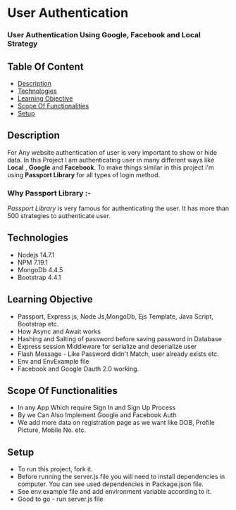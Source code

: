 # User Authentication

### User Authentication Using Google, Facebook and Local Strategy


## Table Of Content


- [Description](#description)
- [Technologies](#technologies)
- [Learning Objective](#learning-objective)
- [Scope Of Functionalities](#scope-of-functionalities)
- [Setup](#setup)

## Description
For Any website authentication of user is very important to show or hide data. In this Project I am authenticating user in many different ways like **Local** , **Google** and **Facebook**.
To make things similar in this project i'm using **Passport Library** for all types of login method.

### Why Passport Library :-
_Passport Library_ is very famous for authenticating the user. It has more than 500 strategies to authenticate user.

## Technologies


- Nodejs 14.7.1
- NPM 7.19.1
- MongoDb 4.4.5
- Bootstrap 4.4.1

## Learning Objective


- Passport, Express js, Node Js,MongoDb, Ejs Template, Java Script, Bootstrap etc.
- How Async and Await works
- Hashing and Salting of password before saving password in Database
- Express session Middleware for serialize and deserialize user
- Flash Message - Like Password didn't Match, user already exists etc.
- Env and EnvExample file
- Facebook and Google Oauth 2.0 working.

## Scope Of Functionalities

- In any App Which require Sign In and Sign Up Process
- By we Can Also Implement Google and Facebook Auth
- We add more data on registration page as we want like DOB, Profile Picture, Mobile No. etc.
## Setup


- To run this project, fork it.
- Before running the server.js file you will need to install dependencies in computer. You can see used dependencies in Package.json file.
- See env.example file and add environment variable according to it.
- Good to go - run server.js file
